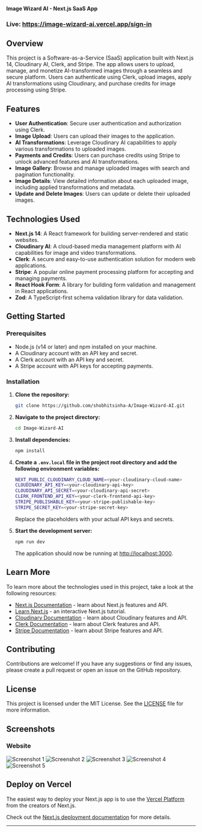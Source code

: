 #### Image Wizard AI - Next.js SaaS App 

### Live: https://image-wizard-ai.vercel.app/sign-in

## Overview

This project is a Software-as-a-Service (SaaS) application built with Next.js 14, Cloudinary AI, Clerk, and Stripe. The app allows users to upload, manage, and monetize AI-transformed images through a seamless and secure platform. Users can authenticate using Clerk, upload images, apply AI transformations using Cloudinary, and purchase credits for image processing using Stripe.

## Features

- **User Authentication**: Secure user authentication and authorization using Clerk.
- **Image Upload**: Users can upload their images to the application.
- **AI Transformations**: Leverage Cloudinary AI capabilities to apply various transformations to uploaded images.
- **Payments and Credits**: Users can purchase credits using Stripe to unlock advanced features and AI transformations.
- **Image Gallery**: Browse and manage uploaded images with search and pagination functionality.
- **Image Details**: View detailed information about each uploaded image, including applied transformations and metadata.
- **Update and Delete Images**: Users can update or delete their uploaded images.

## Technologies Used

- **Next.js 14**: A React framework for building server-rendered and static websites.
- **Cloudinary AI**: A cloud-based media management platform with AI capabilities for image and video transformations.
- **Clerk**: A secure and easy-to-use authentication solution for modern web applications.
- **Stripe**: A popular online payment processing platform for accepting and managing payments.
- **React Hook Form**: A library for building form validation and management in React applications.
- **Zod**: A TypeScript-first schema validation library for data validation.

## Getting Started

### Prerequisites

- Node.js (v14 or later) and npm installed on your machine.
- A Cloudinary account with an API key and secret.
- A Clerk account with an API key and secret.
- A Stripe account with API keys for accepting payments.

### Installation

1. **Clone the repository:**

    ```bash
    git clone https://github.com/shobhitsinha-A/Image-Wizard-AI.git
    ```

2. **Navigate to the project directory:**

    ```bash
    cd Image-Wizard-AI
    ```

3. **Install dependencies:**

    ```bash
    npm install
    ```

4. **Create a `.env.local` file in the project root directory and add the following environment variables:**

    ```bash
    NEXT_PUBLIC_CLOUDINARY_CLOUD_NAME=<your-cloudinary-cloud-name>
    CLOUDINARY_API_KEY=<your-cloudinary-api-key>
    CLOUDINARY_API_SECRET=<your-cloudinary-api-secret>
    CLERK_FRONTEND_API_KEY=<your-clerk-frontend-api-key>
    STRIPE_PUBLISHABLE_KEY=<your-stripe-publishable-key>
    STRIPE_SECRET_KEY=<your-stripe-secret-key>
    ```

    Replace the placeholders with your actual API keys and secrets.

5. **Start the development server:**

    ```bash
    npm run dev
    ```

    The application should now be running at [http://localhost:3000](http://localhost:3000).

## Learn More

To learn more about the technologies used in this project, take a look at the following resources:

- [Next.js Documentation](https://nextjs.org/docs) - learn about Next.js features and API.
- [Learn Next.js](https://nextjs.org/learn) - an interactive Next.js tutorial.
- [Cloudinary Documentation](https://cloudinary.com/documentation) - learn about Cloudinary features and API.
- [Clerk Documentation](https://clerk.dev/docs) - learn about Clerk features and API.
- [Stripe Documentation](https://stripe.com/docs) - learn about Stripe features and API.

## Contributing

Contributions are welcome! If you have any suggestions or find any issues, please create a pull request or open an issue on the GitHub repository.

## License

This project is licensed under the MIT License. See the [LICENSE](LICENSE) file for more information.

## Screenshots

### Website

![Screenshot 1](https://github.com/shobhitsinha-A/Image-Wizard-AI/assets/64719272/e5d73c58-c846-4249-a511-f2e80edb3765)
![Screenshot 2](https://github.com/shobhitsinha-A/Image-Wizard-AI/assets/64719272/29b24007-0cda-4f09-be46-46f398896daf)
![Screenshot 3](https://github.com/shobhitsinha-A/Image-Wizard-AI/assets/64719272/8820d8d4-2ab1-445a-b7e5-be246c27741d)
![Screenshot 4](https://github.com/shobhitsinha-A/Image-Wizard-AI/assets/64719272/f597711f-7013-4e34-b459-a9dd019fc2ea)
![Screenshot 5](https://github.com/shobhitsinha-A/Image-Wizard-AI/assets/64719272/44e949a6-8530-46ed-aa86-a28872569658)

## Deploy on Vercel

The easiest way to deploy your Next.js app is to use the [Vercel Platform](https://vercel.com/new?utm_medium=default-template&filter=next.js&utm_source=create-next-app&utm_campaign=create-next-app-readme) from the creators of Next.js.

Check out the [Next.js deployment documentation](https://nextjs.org/docs/deployment) for more details.

---
